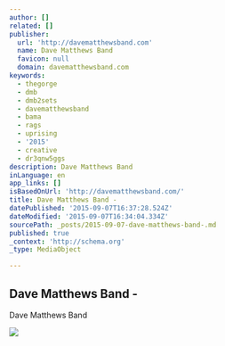 ```yaml
---
author: []
related: []
publisher:
  url: 'http://davematthewsband.com'
  name: Dave Matthews Band
  favicon: null
  domain: davematthewsband.com
keywords:
  - thegorge
  - dmb
  - dmb2sets
  - davematthewsband
  - bama
  - rags
  - uprising
  - '2015'
  - creative
  - dr3qnw5ggs
description: Dave Matthews Band
inLanguage: en
app_links: []
isBasedOnUrl: 'http://davematthewsband.com/'
title: Dave Matthews Band -
datePublished: '2015-09-07T16:37:28.524Z'
dateModified: '2015-09-07T16:34:04.334Z'
sourcePath: _posts/2015-09-07-dave-matthews-band-.md
published: true
_context: 'http://schema.org'
_type: MediaObject

---
```

<article style=""><h1>Dave Matthews Band -</h1><p>Dave Matthews Band</p><img src="http://davematthewsband.com/wp-content/themes/dmb/images/dancer.png" /></article>
